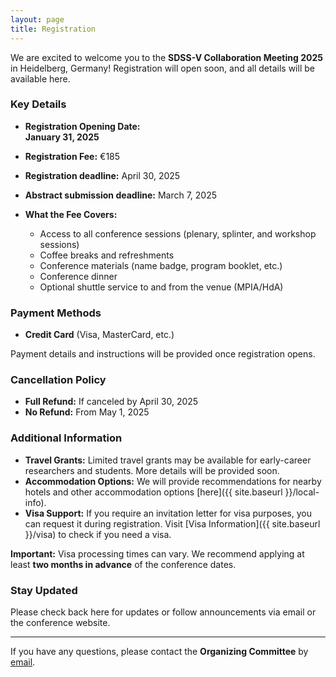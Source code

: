 ```yaml
---
layout: page
title: Registration
---
```


We are excited to welcome you to the **SDSS-V Collaboration Meeting 2025** in Heidelberg, Germany! Registration will open soon, and all details will be available here. 

### Key Details

- **Registration Opening Date:**  
  **January 31, 2025**

- **Registration Fee:**  €185
- **Registration deadline:** April 30, 2025

- **Abstract submission deadline:** March 7, 2025

- **What the Fee Covers:**  
  - Access to all conference sessions (plenary, splinter, and workshop sessions)  
  - Coffee breaks and refreshments  
  - Conference materials (name badge, program booklet, etc.)  
  - Conference dinner  
  - Optional shuttle service to and from the venue (MPIA/HdA)

### Payment Methods

- **Credit Card** (Visa, MasterCard, etc.)  

Payment details and instructions will be provided once registration opens.

### Cancellation Policy

- **Full Refund:** If canceled by April 30, 2025  
- **No Refund:** From May 1, 2025  

### Additional Information

- **Travel Grants:** Limited travel grants may be available for early-career researchers and students. More details will be provided soon.  
- **Accommodation Options:** We will provide recommendations for nearby hotels and other accommodation options [here]({{ site.baseurl }}/local-info).  
- **Visa Support:** If you require an invitation letter for visa purposes, you can request it during registration. Visit [Visa Information]({{ site.baseurl }}/visa) to check if you need a visa.
<div class="visa-warning">
  <strong>Important:</strong> Visa processing times can vary. We recommend applying at least <strong>two months in advance</strong> of the conference dates.
</div>

### Stay Updated

Please check back here for updates or follow announcements via email or the conference website.

---

If you have any questions, please contact the **Organizing Committee** by [email](mailto:villasenor@mpia.de).
